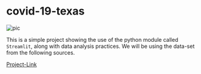 # covid-19-texas
![pic](https://www.dshs.texas.gov/uploadedImages/Content/Prevention_and_Preparedness/immunize/images/covid19-banner.jpg)

This is a simple project showing the use of the python module called `Streamlit`, along with data analysis practices.
We will be using the data-set from the following sources.

[Project-Link](https://texas-covid019.herokuapp.com)
